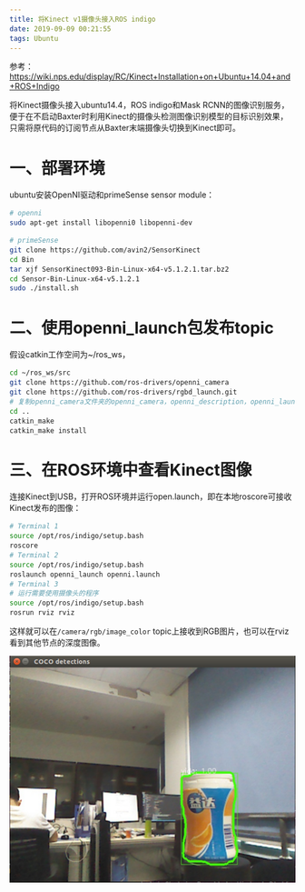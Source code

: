 ```yaml
---
title: 将Kinect v1摄像头接入ROS indigo
date: 2019-09-09 00:21:55
tags: Ubuntu
---
```


参考：https://wiki.nps.edu/display/RC/Kinect+Installation+on+Ubuntu+14.04+and+ROS+Indigo

将Kinect摄像头接入ubuntu14.4，ROS indigo和Mask RCNN的图像识别服务，便于在不启动Baxter时利用Kinect的摄像头检测图像识别模型的目标识别效果，只需将原代码的订阅节点从Baxter末端摄像头切换到Kinect即可。

<!-- more -->

# 一、部署环境

ubuntu安装OpenNI驱动和primeSense sensor module：

```bash
# openni
sudo apt-get install libopenni0 libopenni-dev
```

```bash
# primeSense
git clone https://github.com/avin2/SensorKinect
cd Bin
tar xjf SensorKinect093-Bin-Linux-x64-v5.1.2.1.tar.bz2
cd Sensor-Bin-Linux-x64-v5.1.2.1
sudo ./install.sh
```

# 二、使用openni_launch包发布topic

假设catkin工作空间为~/ros_ws，

```bash
cd ~/ros_ws/src
git clone https://github.com/ros-drivers/openni_camera
git clone https://github.com/ros-drivers/rgbd_launch.git
# 复制openni_camera文件夹的openni_camera，openni_description，openni_launch到src目录
cd ..
catkin_make
catkin_make install
```

# 三、在ROS环境中查看Kinect图像

连接Kinect到USB，打开ROS环境并运行open.launch，即在本地roscore可接收Kinect发布的图像：

```bash
# Terminal 1
source /opt/ros/indigo/setup.bash
roscore
# Terminal 2
source /opt/ros/indigo/setup.bash
roslaunch openni_launch openni.launch
# Terminal 3
# 运行需要使用摄像头的程序
source /opt/ros/indigo/setup.bash
rosrun rviz rviz
```

这样就可以在`/camera/rgb/image_color` topic上接收到RGB图片，也可以在rviz看到其他节点的深度图像。

![demo](Kinect摄像头接入ROS/demo.png)